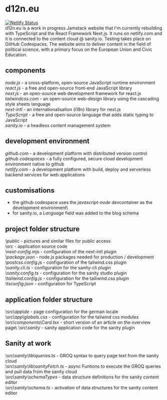 # d12n.eu
[![Netlify Status](https://api.netlify.com/api/v1/badges/1338164e-0721-4630-a175-64f6404f9016/deploy-status)](https://app.netlify.com/sites/d12n/deploys)\
d12n.eu is a work in progress Jamstack website that I'm currently rebuilding with TypeScript and the React Framework Next.js. It runs on netlify.com and it is connected to the content cloud @ sanity.io. Testing takes place on GitHub Codespaces.
The website aims to deliver content in the field of political science, with a primary focus on the European Union and Civic Education.
## components
*node.js* - a cross-platform, open-source JavaScript runtime environment\
*react.js* - a free and open-source front-end JavaScript library\
*next.js* - an open-source web development framework for react.js\
*tailwindcss.com* - an open-source web-design library using the cascading style sheets language\
*next-intl* - an internationalisation (i18n) library for next.js\
*TypeScript* - a free and open-source language that adds static typing to JavaScript\
*sanity.io* - a headless content management system
## development environment
*github.com* - a development platform with distributed version control\
*github codespaces* - a fully configured, secure cloud development environment native to github\
*netlify.com* - a development platform with build, deploy and serverless backend services for web applications
## customisations
- the github codespace uses the *javascript-node* devcontainer as the development environment\
- for sanity.io, a *Language* field was added to the blog schema
## project folder structure
*\public* - pictures and similar files for public access\
*\src* - application source code\
*\next-config.mjs* - configuration of the next-intl plugin\
*\package.json* - node.js packages needed for production / development\
*\postcss.config.js* - configuration of the tailwind.css plugin\
*\sanity.cli.ts* - configuration for the sanity-cli plugin\
*\sanity.config.ts* - configuration for the sanity studio plugin\
*\tailwind.config.js* - configuration for the tailiwind.css plugin\
*\tsconfig.json* - configuration for TypeScript
## application folder structure
*\src\app\de* - page configuration for the german locale\
*\src\app\globals.css* - configuration for the tailwind css modules\
*\src\components\Card.tsx* - short version of an article on the overview page\ 
*\src\sanity* - sanity application code for the sanity plugin
## Sanity at work
*\src\sanity\lib\queries.ts* - GROQ syntax to query page text from the sanity cloud\
*\src\sanity\lib\sanityFetch.ts* - async Funtions to execute the GROQ queries and pull data from the sanity cloud\
*\src\sanity\schemaTypes* - data structure definitions for the sanity content editor\
*\src\sanity\schema.ts* - activation of data structures for the sanity content editor
